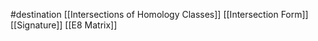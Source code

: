 #destination
[[Intersections of Homology Classes]]
[[Intersection Form]]
[[Signature]]
[[E8 Matrix]]
